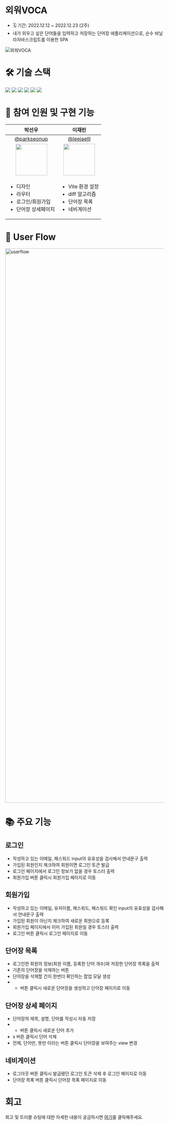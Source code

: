 # 외워VOCA

- 🗓 기간: 2022.12.12 ~ 2022.12.23 (2주)
- 내가 외우고 싶은 단어들을 입력하고 저장하는 단어장 애플리케이션으로, 순수 바닐라자바스크립트를 이용한 SPA

![외워VOCA](https://user-images.githubusercontent.com/76897813/210952651-e30e6755-f928-4d77-833d-3e1491260e25.gif)

# 🛠 기술 스택

<img src="https://img.shields.io/badge/html5-E34F26?style=for-the-badge&logo=html5&logoColor=white"> <img src="https://img.shields.io/badge/CSS3-1572B6?style=for-the-badge&logo=CSS3&logoColor=white"> <img src="https://img.shields.io/badge/CSSModules-000000?style=for-the-badge&logo=CSSModules&logoColor=white"> <img src="https://img.shields.io/badge/JavaScript-F7DF1E?style=for-the-badge&logo=JavaScript&logoColor=white"> <img src="https://img.shields.io/badge/Express-000000?style=for-the-badge&logo=Express&logoColor=white"> <img src="https://img.shields.io/badge/Vite-646CFF?style=for-the-badge&logo=Vite&logoColor=white">

# 👭 참여 인원 및 구현 기능

<table>
  <thead>
    <tr>
      <th align="center">박선우</th>
      <th align="center">이재린</th>
    </tr>
  </thead>
  <tbody>
    <tr>
      <td align="center">
        <a href="https://github.com/parkseonup">@parkseonup</a>
      </td>
      <td align="center">
        <a href="https://github.com/leejaelll">@leejaelll</a>
      </td>
    </tr>
    <tr>
      <td align="center">
        <a target="_blank" rel="noopener noreferrer nofollow" href="https://avatars.githubusercontent.com/parkseonup">
          <img src="https://avatars.githubusercontent.com/parkseonup" width="100" style="max-width: 100%;">
        </a>
      </td>
      <td align="center">
        <a target="_blank" rel="noopener noreferrer nofollow" href="https://avatars.githubusercontent.com/leejaelll">
          <img src="https://avatars.githubusercontent.com/leejaelll" width="100" style="max-width: 100%;">
        </a>
      </td>
    </tr>
    <tr>
      <td>
        <ul>
          <li>디자인</li>
          <li>라우터</li>
          <li>로그인/회원가입</li>
          <li>단어장 상세페이지</li>
        </ul>
      </td>
      <td>
        <ul>
          <li>Vite 환경 설정</li>
          <li>diff 알고리즘</li>
          <li>단어장 목록</li>
          <li>네비게이션</li>
        </ul>
      </td>
    </tr>
  </tbody>
</table>

# 🌊 User Flow

<img width="1756" alt="userflow" src="https://user-images.githubusercontent.com/76897813/210955033-fdbae2b2-2f14-4788-89e6-c3b65cd19157.png">

# 📚 주요 기능

## 로그인

- 작성하고 있는 이메일, 패스워드 input의 유효성을 검사해서 안내문구 출력
- 가입된 회원인지 체크하여 회원이면 로그인 토큰 발급
- 로그인 페이지에서 로그인 정보가 없을 경우 토스터 출력
- 회원가입 버튼 클릭시 회원가입 페이지로 이동

## 회원가입

- 작성하고 있는 이메일, 유저이름, 패스워드, 패스워드 확인 input의 유효성을 검사해서 안내문구 출력
- 가입된 회원이 아닌지 체크하여 새로운 회원으로 등록
- 회원가입 페이지에서 이미 가입된 회원일 경우 토스터 출력
- 로그인 버튼 클릭시 로그인 페이지로 이동

## 단어장 목록

- 로그인한 회원의 정보(회원 이름, 등록한 단어 개수)와 저장한 단어장 목록을 출력
- 기존의 단어장을 삭제하는 버튼
- 단어장을 삭제할 건지 한번더 확인하는 팝업 모달 생성
- - 버튼 클릭시 새로운 단어장을 생성하고 단어장 페이지로 이동

## 단어장 상세 페이지

- 단어장의 제목, 설명, 단어를 작성시 자동 저장
- - 버튼 클릭시 새로운 단어 추가
- x 버튼 클릭시 단어 삭제
- 전체, 단어만, 뜻만 이라는 버튼 클릭시 단어장을 보여주는 view 변경

## 네비게이션

- 로그아웃 버튼 클릭시 발급됐던 로그인 토큰 삭제 후 로그인 페이지로 이동
- 단어장 목록 버튼 클릭시 단어장 목록 페이지로 이동

# 회고

회고 및 트러블 슈팅에 대한 자세한 내용이 궁금하시면 [여기](https://hilarious-budget-76c.notion.site/46422dda10ce404f80c5f9f5ff8a47fb)를 클릭해주세요.
